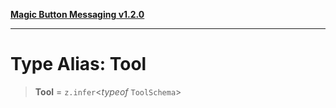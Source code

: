 [**Magic Button Messaging v1.2.0**](../README.md)

***

# Type Alias: Tool

> **Tool** = `z.infer`\<*typeof* `ToolSchema`\>
